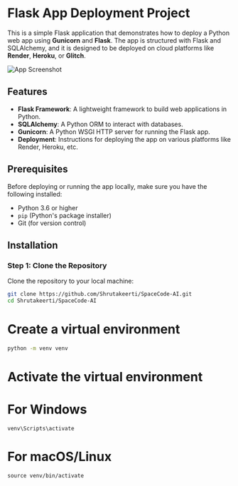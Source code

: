 # Flask App Deployment Project

This is a simple Flask application that demonstrates how to deploy a Python web app using **Gunicorn** and **Flask**. The app is structured with Flask and SQLAlchemy, and it is designed to be deployed on cloud platforms like **Render**, **Heroku**, or **Glitch**.

![App Screenshot](https://github.com/Shrutakeerti/DSA-Prep/blob/main/WhatsApp%20Image%202025-05-03%20at%209.46.09%20AM.jpeg)



## Features

- **Flask Framework**: A lightweight framework to build web applications in Python.
- **SQLAlchemy**: A Python ORM to interact with databases.
- **Gunicorn**: A Python WSGI HTTP server for running the Flask app.
- **Deployment**: Instructions for deploying the app on various platforms like Render, Heroku, etc.

## Prerequisites

Before deploying or running the app locally, make sure you have the following installed:

- Python 3.6 or higher
- `pip` (Python's package installer)
- Git (for version control)

## Installation

### Step 1: Clone the Repository

Clone the repository to your local machine:

```bash
git clone https://github.com/Shrutakeerti/SpaceCode-AI.git
cd Shrutakeerti/SpaceCode-AI
```

# Create a virtual environment
```bash
python -m venv venv
```

# Activate the virtual environment
# For Windows
```
venv\Scripts\activate
```
# For macOS/Linux
```
source venv/bin/activate
```



